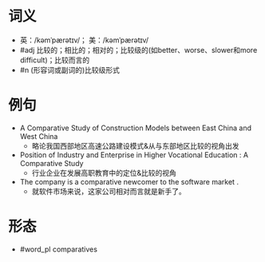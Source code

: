 # 词义
- 英：/kəmˈpærətɪv/； 美：/kəmˈpærətɪv/
- #adj 比较的；相比的；相对的；比较级的(如better、worse、slower和more difficult)；比较而言的
- #n (形容词或副词的)比较级形式
# 例句
- A Comparative Study of Construction Models between East China and West China
	- 略论我国西部地区高速公路建设模式&从与东部地区比较的视角出发
- Position of Industry and Enterprise in Higher Vocational Education : A Comparative Study
	- 行业企业在发展高职教育中的定位&比较的视角
- The company is a comparative newcomer to the software market .
	- 就软件市场来说，这家公司相对而言就是新手了。
# 形态
- #word_pl comparatives
